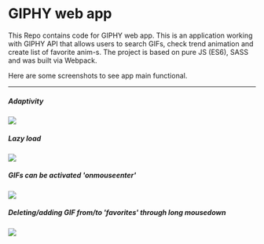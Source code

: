 # GIPHY web app

This Repo contains code for GIPHY web app. This is an application working with GIPHY API that allows users to search GIFs, check trend animation and create list of favorite anim-s. The project is based on pure JS (ES6), SASS and was built via Webpack.

Here are some screenshots to see app main functional.

---
##### Adaptivity
<img src="https://github.com/eugenedrvnk/eugenedrvnk.github.io/blob/master/projects/gif-storage/giphy-web-app-adaptive.gif?raw=true">

##### Lazy load
<img src="https://github.com/eugenedrvnk/eugenedrvnk.github.io/blob/master/projects/gif-storage/giphy-web-app-lazy-load.gif?raw=true">

##### GIFs can be activated 'onmouseenter'
<img src="https://github.com/eugenedrvnk/eugenedrvnk.github.io/blob/master/projects/gif-storage/giphy-web-app-playing-gifs.gif?raw=true">

##### Deleting/adding GIF from/to 'favorites' through long mousedown
<img src="https://github.com/eugenedrvnk/eugenedrvnk.github.io/blob/master/projects/gif-storage/giphy-web-app-storage.gif?raw=true">

